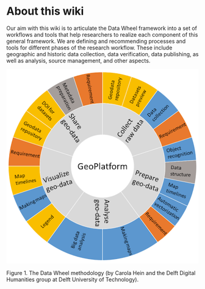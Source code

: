 # About this wiki
Our aim with this wiki is to articulate the Data Wheel framework into a set of workflows and tools that help researchers to realize each component of this general framework. We are defining and recommending processes and tools for different phases of the research workflow. These include geographic and historic data collection, data verification, data publishing, as well as analysis, source management, and other aspects.

![GeoPlatform_datawheel](uploads/b21d256c85b5533c891f5b663dab8b6a/GeoPlatform_datawheel.png)

Figure 1. The Data Wheel methodology (by Carola Hein and the Delft Digital Humanities group at Delft University of Technology).

